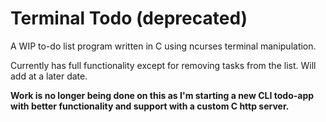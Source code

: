 # Terminal Todo (deprecated)

A WIP to-do list program written in C using ncurses terminal manipulation. 

Currently has full functionality except for removing tasks from the list. Will add at a later date.

**Work is no longer being done on this as I'm starting a new CLI todo-app with better functionality and support with a custom C http server.**
